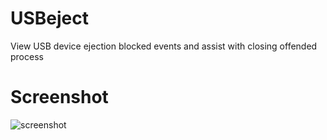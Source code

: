 # USBeject
View USB device ejection blocked events and assist with closing offended process

# Screenshot
![screenshot](https://setsumi.github.io/USBeject/USBeject-v1.0.png)
